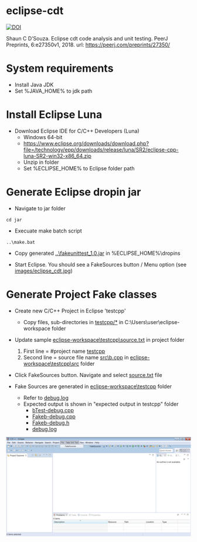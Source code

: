 # eclipse-cdt
[![DOI](https://zenodo.org/badge/176948075.svg)](https://zenodo.org/badge/latestdoi/176948075)

Shaun C D’Souza. Eclipse cdt code analysis and unit testing. PeerJ Preprints, 6:e27350v1, 2018. url: https://peerj.com/preprints/27350/

# System requirements
* Install Java JDK
* Set %JAVA_HOME% to jdk path

# Install Eclipse Luna
* Download Eclipse IDE for C/C++ Developers (Luna)
	* Windows 64-bit
	* https://www.eclipse.org/downloads/download.php?file=/technology/epp/downloads/release/luna/SR2/eclipse-cpp-luna-SR2-win32-x86_64.zip
	* Unzip in folder
	* Set %ECLIPSE_HOME% to Eclipse folder path

# Generate Eclipse dropin jar
* Navigate to jar folder
```
cd jar
```

* Execuate make batch script
```
..\make.bat
```

* Copy generated [..\fakeunittest_1.0.jar](/fakeunittest_1.0.jar) in %ECLIPSE_HOME%\dropins

* Start Eclipse. You should see a FakeSources button / Menu option (see [images/eclipse_cdt.jpg](/images/eclipse_cdt.jpg))

# Generate Project Fake classes 
* Create new C/C++ Project in Eclipse 'testcpp'
	* Copy files, sub-directories in [testcpp/*](/eclipse-workspace/testcpp) in C:\Users\user\eclipse-workspace folder
* Update sample [eclipse-workspace\testcpp\source.txt](/eclipse-workspace/testcpp/source.txt) in project folder
	1. First line = #project name [testcpp](/eclipse-workspace/testcpp)
	1. Second line = source file name [src\b.cpp](/eclipse-workspace/testcpp/src/b.cpp) in [eclipse-workspace\testcpp\src](/eclipse-workspace/testcpp/src) folder

* Click FakeSources button. Navigate and select [source.txt](/eclipse-workspace/testcpp/source.txt) file

* Fake Sources are generated in [eclipse-workspace\testcpp](/eclipse-workspace/testcpp) folder
	* Refer to [debug.log](/expected-output-in-testcpp/debug.log)
	* Expected output is shown in "expected output in testcpp" folder
		* [bTest-debug.cpp](/expected-output-in-testcpp/unittest/bTest-debug.cpp)
		* [Fakeb-debug.cpp](/expected-output-in-testcpp/unittest/Fakeb-debug.cpp)
		* [Fakeb-debug.h](/expected-output-in-testcpp/unittest/Fakeb-debug.h)
		* [debug.log](/expected-output-in-testcpp/debug.log)

![Eclipse CDT](/images/eclipse_cdt.jpg)


